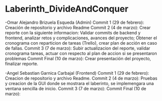 # Laberinth_DivideAndConquer
-Omar Alejandro Brizuela Esqueda (Admin)
	Commit 1 (29 de febrero): Creación de repositorio y archivo Readme
	Commit 2 (4 de marzo): Crear reporte con la siguiente informacion: Validar commits de backend y frontend, analizar retos y complicaciones, avances del proyecto; Obtener el cronograma con reparticion de tareas (Trello), crear plan de acción en caso de fallas.
	Commit 3 (7 de marzo): Subir actualizacion del reporte, validar cronograma tareas, actuar con respecto al plan de accion si se presentaron problemas
	Commit Final (10 de marzo): Crear presentación del proyecto, finalizar reporte.

 -Angel Sebastian Garnica Carbajal (Frontend)
 	Commit 1 (29 de febrero): Creacion de repositorio y archivo Readme.
  	Commit 2 (4 de marzo): Pruebas y creacion de la GUI donde se mostrara el laberinto, se implemengara una ventana sencilla de inicio.
   	Commit 3 (7 de marzo):
    	Commit Final (10 de marzo):
